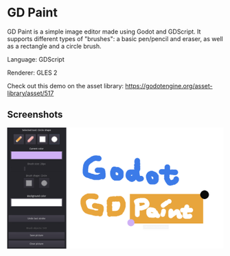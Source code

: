 # GD Paint

GD Paint is a simple image editor made using Godot and GDScript.
It supports different types of "brushes": a basic pen/pencil
and eraser, as well as a rectangle and a circle brush.

Language: GDScript

Renderer: GLES 2

Check out this demo on the asset library: https://godotengine.org/asset-library/asset/517

## Screenshots

![Screenshot](screenshots/gdpaint.png)
